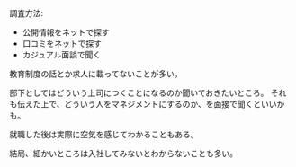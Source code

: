 調査方法:

- 公開情報をネットで探す
- 口コミをネットで探す
- カジュアル面談で聞く

教育制度の話とか求人に載ってないことが多い。

部下としてはどういう上司につくことになるのか聞いておきたいところ。
それも伝えた上で、どういう人をマネジメントにするのか、を面接で聞くといいかも。

就職した後は実際に空気を感じてわかることもある。

結局、細かいところは入社してみないとわからないことも多い。
